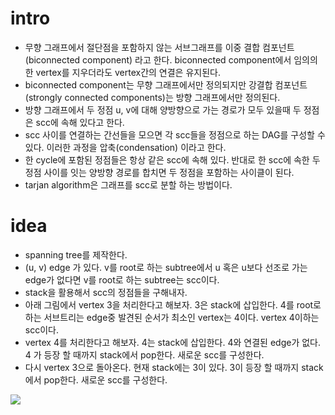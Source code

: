 # intro

  - 무향 그래프에서 절단점을 포함하지 않는 서브그래프를 이중 결합 컴포넌트(biconnected component)
    라고 한다. biconnected component에서 임의의 한 vertex를 지우더라도 vertex간의 연결은
    유지된다.
  - biconnected component는 무향 그래프에서만 정의되지만 강결합
    컴포넌트(strongly connected components)는 방향 그래프에서만
    정의된다.
  - 방향 그래프에서 두 정점 u, v에 대해 양방향으로 가는 경로가 모두
    있을때 두 정점은 scc에 속해 있다고 한다.
  - scc 사이를 연결하는 간선들을 모으면 각 scc들을 정점으로 하는 DAG를
    구성할 수 있다. 이러한 과정을 압축(condensation) 이라고 한다.
  - 한 cycle에 포함된 정점들은 항상 같은 scc에 속해 있다. 반대로 한
    scc에 속한 두 정점 사이를 잇는 양방향 경로를 합치면 두 정점을
    포함하는 사이클이 된다.
  - tarjan algorithm은 그래프를 scc로 분할 하는 방법이다.

# idea


  - spanning tree를 제작한다.
  - (u, v) edge 가 있다. v를 root로 하는 subtree에서 u 혹은 u보다 선조로 
    가는 edge가 없다면 v를 root로 하는 subtree는 scc이다. 
  - stack을 활용해서 scc의 정점들을 구해내자.
  - 아래 그림에서 vertex 3을 처리한다고 해보자. 3은 stack에
    삽입한다. 4를 root로 하는 서브트리는 edge중 발견된 순서가
    최소인 vertex는 4이다. vertex 4이하는 scc이다.
  - vertex 4를 처리한다고 해보자. 4는 stack에 삽입한다. 4와 연결된
    edge가 없다. 4 가 등장 할 때까지 stack에서 pop한다. 새로운 scc를
    구성한다.
  - 다시 vertex 3으로 돌아온다. 현재 stack에는 3이 있다. 3이 등장 할
    때까지 stack에서 pop한다. 새로운 scc를 구성한다.
  
  ![](http://dyewrv1redcbt.cloudfront.net//wp-content/uploads/SCC.png)
